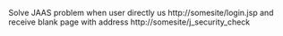 Solve JAAS problem when user directly us http://somesite/login.jsp and receive blank page with address http://somesite/j_security_check